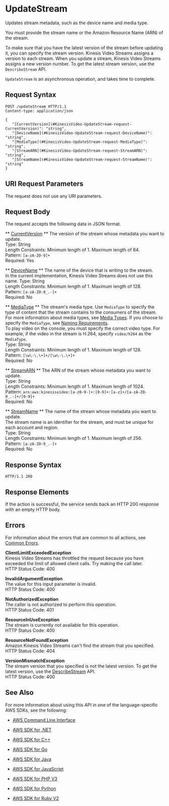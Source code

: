 # UpdateStream<a name="API_UpdateStream"></a>

Updates stream metadata, such as the device name and media type\.

You must provide the stream name or the Amazon Resource Name \(ARN\) of the stream\.

To make sure that you have the latest version of the stream before updating it, you can specify the stream version\. Kinesis Video Streams assigns a version to each stream\. When you update a stream, Kinesis Video Streams assigns a new version number\. To get the latest stream version, use the `DescribeStream` API\. 

 `UpdateStream` is an asynchronous operation, and takes time to complete\.

## Request Syntax<a name="API_UpdateStream_RequestSyntax"></a>

```
POST /updateStream HTTP/1.1
Content-type: application/json

{
   "[CurrentVersion](#KinesisVideo-UpdateStream-request-CurrentVersion)": "string",
   "[DeviceName](#KinesisVideo-UpdateStream-request-DeviceName)": "string",
   "[MediaType](#KinesisVideo-UpdateStream-request-MediaType)": "string",
   "[StreamARN](#KinesisVideo-UpdateStream-request-StreamARN)": "string",
   "[StreamName](#KinesisVideo-UpdateStream-request-StreamName)": "string"
}
```

## URI Request Parameters<a name="API_UpdateStream_RequestParameters"></a>

The request does not use any URI parameters\.

## Request Body<a name="API_UpdateStream_RequestBody"></a>

The request accepts the following data in JSON format\.

 ** [CurrentVersion](#API_UpdateStream_RequestSyntax) **   <a name="KinesisVideo-UpdateStream-request-CurrentVersion"></a>
The version of the stream whose metadata you want to update\.  
Type: String  
Length Constraints: Minimum length of 1\. Maximum length of 64\.  
Pattern: `[a-zA-Z0-9]+`   
Required: Yes

 ** [DeviceName](#API_UpdateStream_RequestSyntax) **   <a name="KinesisVideo-UpdateStream-request-DeviceName"></a>
The name of the device that is writing to the stream\.   
 In the current implementation, Kinesis Video Streams does not use this name\. 
Type: String  
Length Constraints: Minimum length of 1\. Maximum length of 128\.  
Pattern: `[a-zA-Z0-9_.-]+`   
Required: No

 ** [MediaType](#API_UpdateStream_RequestSyntax) **   <a name="KinesisVideo-UpdateStream-request-MediaType"></a>
The stream's media type\. Use `MediaType` to specify the type of content that the stream contains to the consumers of the stream\. For more information about media types, see [Media Types](http://www.iana.org/assignments/media-types/media-types.xhtml)\. If you choose to specify the `MediaType`, see [Naming Requirements](https://tools.ietf.org/html/rfc6838#section-4.2)\.  
To play video on the console, you must specify the correct video type\. For example, if the video in the stream is H\.264, specify `video/h264` as the `MediaType`\.  
Type: String  
Length Constraints: Minimum length of 1\. Maximum length of 128\.  
Pattern: `[\w\-\.\+]+/[\w\-\.\+]+`   
Required: No

 ** [StreamARN](#API_UpdateStream_RequestSyntax) **   <a name="KinesisVideo-UpdateStream-request-StreamARN"></a>
The ARN of the stream whose metadata you want to update\.  
Type: String  
Length Constraints: Minimum length of 1\. Maximum length of 1024\.  
Pattern: `arn:aws:kinesisvideo:[a-z0-9-]+:[0-9]+:[a-z]+/[a-zA-Z0-9_.-]+/[0-9]+`   
Required: No

 ** [StreamName](#API_UpdateStream_RequestSyntax) **   <a name="KinesisVideo-UpdateStream-request-StreamName"></a>
The name of the stream whose metadata you want to update\.  
The stream name is an identifier for the stream, and must be unique for each account and region\.  
Type: String  
Length Constraints: Minimum length of 1\. Maximum length of 256\.  
Pattern: `[a-zA-Z0-9_.-]+`   
Required: No

## Response Syntax<a name="API_UpdateStream_ResponseSyntax"></a>

```
HTTP/1.1 200
```

## Response Elements<a name="API_UpdateStream_ResponseElements"></a>

If the action is successful, the service sends back an HTTP 200 response with an empty HTTP body\.

## Errors<a name="API_UpdateStream_Errors"></a>

For information about the errors that are common to all actions, see [Common Errors](CommonErrors.md)\.

 **ClientLimitExceededException**   
Kinesis Video Streams has throttled the request because you have exceeded the limit of allowed client calls\. Try making the call later\.  
HTTP Status Code: 400

 **InvalidArgumentException**   
The value for this input parameter is invalid\.  
HTTP Status Code: 400

 **NotAuthorizedException**   
The caller is not authorized to perform this operation\.  
HTTP Status Code: 401

 **ResourceInUseException**   
The stream is currently not available for this operation\.  
HTTP Status Code: 400

 **ResourceNotFoundException**   
Amazon Kinesis Video Streams can't find the stream that you specified\.  
HTTP Status Code: 404

 **VersionMismatchException**   
The stream version that you specified is not the latest version\. To get the latest version, use the [DescribeStream](http://docs.aws.amazon.com/kinesisvideostreams/latest/dg/API_DescribeStream.html) API\.  
HTTP Status Code: 400

## See Also<a name="API_UpdateStream_SeeAlso"></a>

For more information about using this API in one of the language\-specific AWS SDKs, see the following:

+  [AWS Command Line Interface](http://docs.aws.amazon.com/goto/aws-cli/kinesisvideo-2017-09-30/UpdateStream) 

+  [AWS SDK for \.NET](http://docs.aws.amazon.com/goto/DotNetSDKV3/kinesisvideo-2017-09-30/UpdateStream) 

+  [AWS SDK for C\+\+](http://docs.aws.amazon.com/goto/SdkForCpp/kinesisvideo-2017-09-30/UpdateStream) 

+  [AWS SDK for Go](http://docs.aws.amazon.com/goto/SdkForGoV1/kinesisvideo-2017-09-30/UpdateStream) 

+  [AWS SDK for Java](http://docs.aws.amazon.com/goto/SdkForJava/kinesisvideo-2017-09-30/UpdateStream) 

+  [AWS SDK for JavaScript](http://docs.aws.amazon.com/goto/AWSJavaScriptSDK/kinesisvideo-2017-09-30/UpdateStream) 

+  [AWS SDK for PHP V3](http://docs.aws.amazon.com/goto/SdkForPHPV3/kinesisvideo-2017-09-30/UpdateStream) 

+  [AWS SDK for Python](http://docs.aws.amazon.com/goto/boto3/kinesisvideo-2017-09-30/UpdateStream) 

+  [AWS SDK for Ruby V2](http://docs.aws.amazon.com/goto/SdkForRubyV2/kinesisvideo-2017-09-30/UpdateStream) 